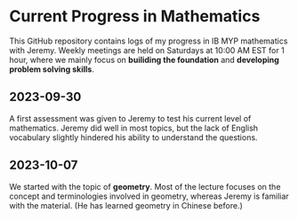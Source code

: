 # Current Progress in Mathematics

This GitHub repository contains logs of my progress in IB MYP mathematics with Jeremy. 
Weekly meetings are held on Saturdays at 10:00 AM EST for 1 hour, where we mainly focus on **builiding the foundation** and **developing problem solving skills**.

## 2023-09-30

A first assessment was given to Jeremy to test his current level of mathematics. 
Jeremy did well in most topics, but the lack of English vocabulary slightly hindered his ability to understand the questions. 

## 2023-10-07

We started with the topic of **geometry**. 
Most of the lecture focuses on the concept and terminologies involved in geometry, whereas Jeremy is familiar with the material. (He has learned geometry in Chinese before.)
